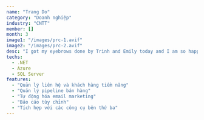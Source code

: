 ```yaml
---
name: "Trang Do"
category: "Doanh nghiệp"
industry: "CNTT"
member: []
month: 3
image1: "/images/prc-1.avif"
image2: "/images/prc-2.avif"
desc: "I got my eyebrows done by Trinh and Emily today and I am so happy with how everything turned out. I got my eyebrows microbladed about 6 years ago and the lady that did my eyebrows left them uneven. I thought that it wasn’t possible to fix but they not only fixed the unevenness, everything turned out so natural and not bolded like most place. I highly recommend this place to everyone that’s thinking about it."
techs:
  - .NET
  - Azure
  - SQL Server
features:
  - "Quản lý liên hệ và khách hàng tiềm năng"
  - "Quản lý pipeline bán hàng"
  - "Tự động hóa email marketing"
  - "Báo cáo tùy chỉnh"
  - "Tích hợp với các công cụ bên thứ ba"
---
```


